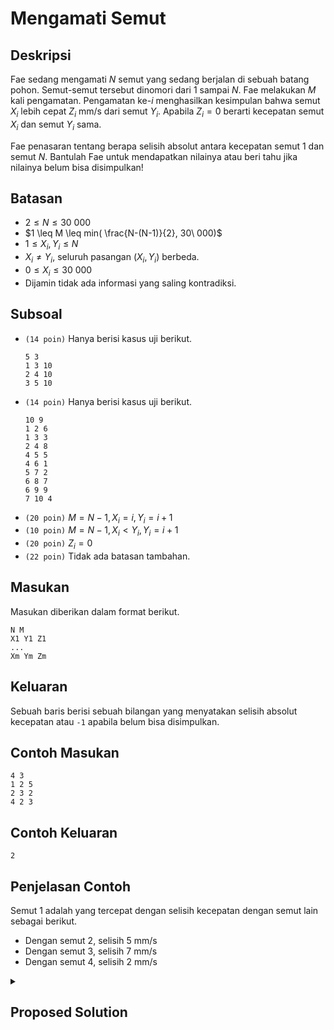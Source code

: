 # Mengamati Semut

## Deskripsi

Fae sedang mengamati $N$ semut yang sedang berjalan di sebuah batang pohon. Semut-semut tersebut dinomori dari $1$ sampai $N$. Fae melakukan $M$ kali pengamatan. Pengamatan ke-$i$ menghasilkan kesimpulan bahwa semut $X_i$ lebih cepat $Z_i$ mm/s dari semut $Y_i$. Apabila $Z_i=0$ berarti kecepatan semut $X_i$ dan semut $Y_i$ sama.

Fae penasaran tentang berapa selisih absolut antara kecepatan semut $1$ dan semut $N$. Bantulah Fae untuk mendapatkan nilainya atau beri tahu jika nilainya belum bisa disimpulkan!

## Batasan
- $2 \leq N \leq 30\ 000$
- $1 \leq M \leq min( \frac{N-(N-1)}{2}, 30\ 000)$
- $1 \leq X_i,Y_i \leq N$
- $X_i \ne Y_i$, seluruh pasangan $(X_i,Y_i)$ berbeda.
- $0 \leq X_i \leq 30\ 000$
- Dijamin tidak ada informasi yang saling kontradiksi.

## Subsoal
- `(14 poin)` Hanya berisi kasus uji berikut.
    ```
    5 3
    1 3 10
    2 4 10
    3 5 10
    ```
- `(14 poin)` Hanya berisi kasus uji berikut.
    ```
    10 9
    1 2 6
    1 3 3
    2 4 8
    4 5 5
    4 6 1
    5 7 2
    6 8 7
    6 9 9
    7 10 4
    ```
- `(20 poin)` $M=N-1, X_i=i, Y_i=i+1$
- `(10 poin)` $M=N-1, X_i<Y_i, Y_i=i+1$
- `(20 poin)` $Z_i=0$
- `(22 poin)` Tidak ada batasan tambahan.

## Masukan
Masukan diberikan dalam format berikut.

```
N M
X1 Y1 Z1
...
Xm Ym Zm
```

## Keluaran
Sebuah baris berisi sebuah bilangan yang menyatakan selisih absolut kecepatan atau `-1` apabila belum bisa disimpulkan.

## Contoh Masukan
```
4 3
1 2 5
2 3 2
4 2 3
```

## Contoh Keluaran
```
2
```

## Penjelasan Contoh
Semut $1$ adalah yang tercepat dengan selisih kecepatan dengan semut lain sebagai berikut.
- Dengan semut $2$, selisih $5$ mm/s
- Dengan semut $3$, selisih $7$ mm/s
- Dengan semut $4$, selisih $2$ mm/s

<details>

<summary><h2>Proposed Solution</h2></summary>

Penyelesaian soal ini menggunakan Graf dan BFS.

- Graf diimplementasikan sebagai daftar adjacency $(graph)$ dengan $(neighbor,diff)$ menyatakan hubungan kecepatan semut:
    - $(diff)$: selisih kecepatan antara semut $x$ dan $y$.
- BFS digunakan untuk menghitung kecepatan relatif setiap semut terhadap semut $1$.
- Setiap kali mengunjungi node, jarak (kecepatan relatif) dihitung dan disimpan dalam array $distances$.
- Jika ada kontradiksi (dua jalur memberikan nilai berbeda untuk kecepatan semut), langsung keluarkan $-1$. Ini memang tidak akan terjadi karena dijamin tidak ada kontradiksi (di soal), tapi tidak ada salahnya lebih siap dari awal.
- Jika tidak ada kontradiksi, selisih absolut antara kecepatan semut $1$ dan $N$ dihitung sebagai $|distances[N]-distances[1]|$.

```cpp
#include <iostream>
#include <vector>
#include <queue>
#include <climits>
using namespace std;

struct Observation {
    int x, y, z;
};

bool bfs(vector<vector<pair<int, int>>>& graph, vector<int>& distances, int N) {
    queue<int> q;
    vector<bool> visited(N + 1, false);
    distances[1] = 0;
    q.push(1);
    visited[1] = true;

    while (!q.empty()) {
        int current = q.front();
        q.pop();

        for (auto& [neighbor, diff] : graph[current]) {
            if (!visited[neighbor]) {
                visited[neighbor] = true;
                distances[neighbor] = distances[current] + diff;
                q.push(neighbor);
            } else if (distances[neighbor] != distances[current] + diff) {
                return false; // Contradiction detected
            }
        }
    }
    return true;
}

int main() {
    int N, M;
    cin >> N >> M;

    vector<vector<pair<int, int>>> graph(N + 1);

    for (int i = 0; i < M; ++i) {
        int x, y, z;
        cin >> x >> y >> z;
        graph[x].emplace_back(y, z);
        graph[y].emplace_back(x, -z);
    }

    vector<int> distances(N + 1, INT_MAX);

    if (!bfs(graph, distances, N)) {
        cout << -1 << endl;
    } else {
        cout << abs(distances[N] - distances[1]) << endl;
    }

    return 0;
}
```

</details>